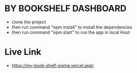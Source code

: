 # BY BOOKSHELF DASHBOARD

- clone the project
- then run command "npm install" to install the dependencies
- then run command "npm start" to run the app in local Host

# Live Link 
- https://my-book-shelf-sigma.vercel.app/
